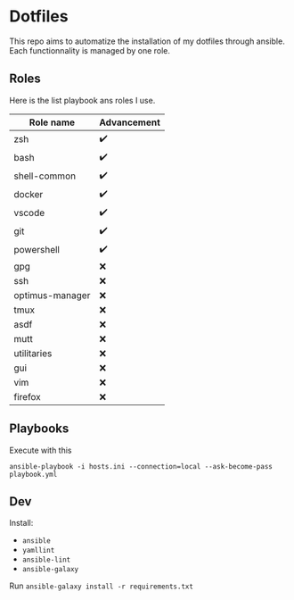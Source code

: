 # Dotfiles

This repo aims to automatize the installation of my dotfiles through ansible.
Each functionnality is managed by one role.

## Roles

Here is the list playbook ans roles I use.

| Role name       | Advancement |
| --------------- | ----------- |
| zsh             | ✔️          |
| bash            | ✔️          |
| shell-common    | ✔️          |
| docker          | ✔️          |
| vscode          | ✔️          |
| git             | ✔️          |
| powershell      | ✔️          |
| gpg             | ❌          |
| ssh             | ❌          |
| optimus-manager | ❌          |
| tmux            | ❌          |
| asdf            | ❌          |
| mutt            | ❌          |
| utilitaries     | ❌          |
| gui             | ❌          |
| vim             | ❌          |
| firefox         | ❌          |


## Playbooks

Execute with this

`ansible-playbook -i hosts.ini --connection=local --ask-become-pass playbook.yml`

## Dev

Install:

- `ansible`
- `yamllint`
- `ansible-lint`
- `ansible-galaxy`

Run `ansible-galaxy install -r requirements.txt`

